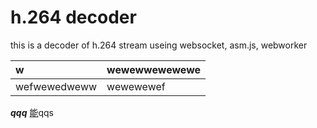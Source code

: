 # h.264 decoder
this is a decoder of h.264 stream useing websocket, asm.js, webworker

| w | wewewwewewewe |
| :--- | :--- |
| wefwewedweww | wewewewef  |



***qqq*** [能](qwq)qqs
